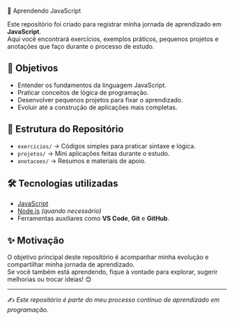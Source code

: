 🚀 Aprendendo JavaScript

Este repositório foi criado para registrar minha jornada de aprendizado em **JavaScript**.  
Aqui você encontrará exercícios, exemplos práticos, pequenos projetos e anotações que faço durante o processo de estudo.

## 📌 Objetivos

- Entender os fundamentos da linguagem JavaScript.
- Praticar conceitos de lógica de programação.
- Desenvolver pequenos projetos para fixar o aprendizado.
- Evoluir até a construção de aplicações mais completas.

## 📂 Estrutura do Repositório

- `exercicios/` → Códigos simples para praticar sintaxe e lógica.
- `projetos/` → Mini aplicações feitas durante o estudo.
- `anotacoes/` → Resumos e materiais de apoio.

## 🛠️ Tecnologias utilizadas

- [JavaScript](https://developer.mozilla.org/pt-BR/docs/Web/JavaScript)
- [Node.js](https://nodejs.org/) _(quando necessário)_
- Ferramentas auxiliares como **VS Code**, **Git** e **GitHub**.

## ✨ Motivação

O objetivo principal deste repositório é acompanhar minha evolução e compartilhar minha jornada de aprendizado.  
Se você também está aprendendo, fique à vontade para explorar, sugerir melhorias ou trocar ideias! 😊

---

✍️ _Este repositório é parte do meu processo contínuo de aprendizado em programação._
